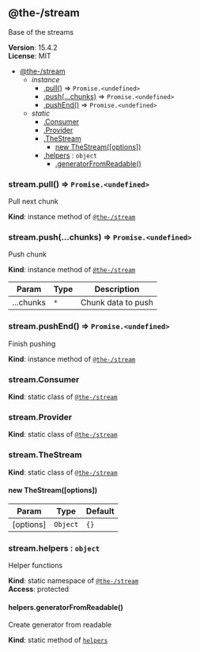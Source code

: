 <!--- Code generated by @the-/script-doc. DO NOT EDIT. -->

<a name="module_@the-/stream"></a>

## @the-/stream
Base of the streams

**Version**: 15.4.2  
**License**: MIT  

* [@the-/stream](#module_@the-/stream)
    * _instance_
        * [.pull()](#module_@the-/stream+pull) ⇒ <code>Promise.&lt;undefined&gt;</code>
        * [.push(...chunks)](#module_@the-/stream+push) ⇒ <code>Promise.&lt;undefined&gt;</code>
        * [.pushEnd()](#module_@the-/stream+pushEnd) ⇒ <code>Promise.&lt;undefined&gt;</code>
    * _static_
        * [.Consumer](#module_@the-/stream.Consumer)
        * [.Provider](#module_@the-/stream.Provider)
        * [.TheStream](#module_@the-/stream.TheStream)
            * [new TheStream([options])](#new_module_@the-/stream.TheStream_new)
        * [.helpers](#module_@the-/stream.helpers) : <code>object</code>
            * [.generatorFromReadable()](#module_@the-/stream.helpers.generatorFromReadable)

<a name="module_@the-/stream+pull"></a>

### stream.pull() ⇒ <code>Promise.&lt;undefined&gt;</code>
Pull next chunk

**Kind**: instance method of [<code>@the-/stream</code>](#module_@the-/stream)  
<a name="module_@the-/stream+push"></a>

### stream.push(...chunks) ⇒ <code>Promise.&lt;undefined&gt;</code>
Push chunk

**Kind**: instance method of [<code>@the-/stream</code>](#module_@the-/stream)  

| Param | Type | Description |
| --- | --- | --- |
| ...chunks | <code>\*</code> | Chunk data to push |

<a name="module_@the-/stream+pushEnd"></a>

### stream.pushEnd() ⇒ <code>Promise.&lt;undefined&gt;</code>
Finish pushing

**Kind**: instance method of [<code>@the-/stream</code>](#module_@the-/stream)  
<a name="module_@the-/stream.Consumer"></a>

### stream.Consumer
**Kind**: static class of [<code>@the-/stream</code>](#module_@the-/stream)  
<a name="module_@the-/stream.Provider"></a>

### stream.Provider
**Kind**: static class of [<code>@the-/stream</code>](#module_@the-/stream)  
<a name="module_@the-/stream.TheStream"></a>

### stream.TheStream
**Kind**: static class of [<code>@the-/stream</code>](#module_@the-/stream)  
<a name="new_module_@the-/stream.TheStream_new"></a>

#### new TheStream([options])

| Param | Type | Default |
| --- | --- | --- |
| [options] | <code>Object</code> | <code>{}</code> | 

<a name="module_@the-/stream.helpers"></a>

### stream.helpers : <code>object</code>
Helper functions

**Kind**: static namespace of [<code>@the-/stream</code>](#module_@the-/stream)  
**Access**: protected  
<a name="module_@the-/stream.helpers.generatorFromReadable"></a>

#### helpers.generatorFromReadable()
Create generator from readable

**Kind**: static method of [<code>helpers</code>](#module_@the-/stream.helpers)  

